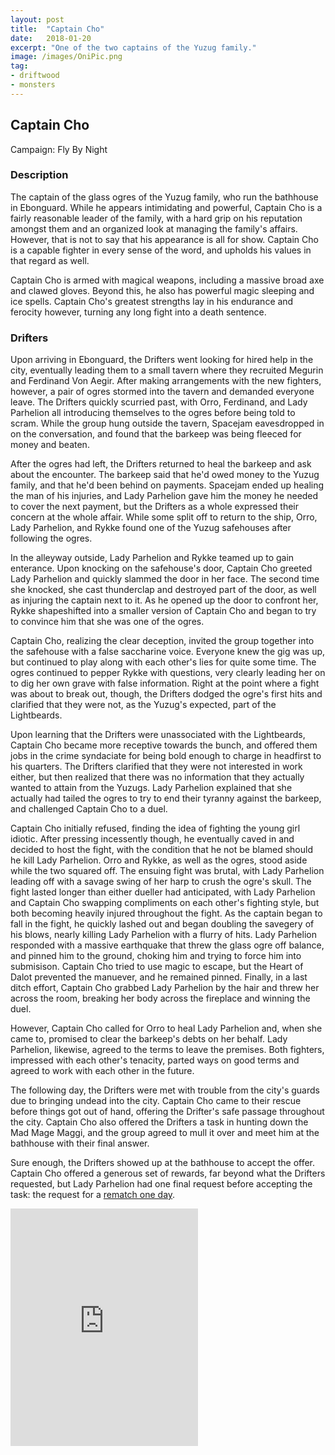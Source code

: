```yaml
---
layout: post
title:  "Captain Cho"
date:   2018-01-20
excerpt: "One of the two captains of the Yuzug family."
image: /images/OniPic.png
tag:
- driftwood
- monsters 
---
```


## Captain Cho
Campaign: Fly By Night 

### Description

The captain of the glass ogres of the Yuzug family, who run the bathhouse in Ebonguard. While he appears intimidating and powerful, Captain Cho is a fairly reasonable leader of the family, with a hard grip on his reputation amongst them and an organized look at managing the family's affairs. However, that is not to say that his appearance is all for show. Captain Cho is a capable fighter in every sense of the word, and upholds his values in that regard as well.

Captain Cho is armed with magical weapons, including a massive broad axe and clawed gloves. Beyond this, he also has powerful magic sleeping and ice spells. Captain Cho's greatest strengths lay in his endurance and ferocity however, turning any long fight into a death sentence. 

### Drifters

Upon arriving in Ebonguard, the Drifters went looking for hired help in the city, eventually leading them to a small tavern where they recruited Megurin and Ferdinand Von Aegir. After making arrangements with the new fighters, however, a pair of ogres stormed into the tavern and demanded everyone leave. The Drifters quickly scurried past, with Orro, Ferdinand, and Lady Parhelion all introducing themselves to the ogres before being told to scram. While the group hung outside the tavern, Spacejam eavesdropped in on the conversation, and found that the barkeep was being fleeced for money and beaten.

After the ogres had left, the Drifters returned to heal the barkeep and ask about the encounter. The barkeep said that he'd owed money to the Yuzug family, and that he'd been behind on payments. Spacejam ended up healing the man of his injuries, and Lady Parhelion gave him the money he needed to cover the next payment, but the Drifters as a whole expressed their concern at the whole affair. While some split off to return to the ship, Orro, Lady Parhelion, and Rykke found one of the Yuzug safehouses after following the ogres.

In the alleyway outside, Lady Parhelion and Rykke teamed up to gain enterance. Upon knocking on the safehouse's door, Captain Cho greeted Lady Parhelion and quickly slammed the door in her face. The second time she knocked, she cast thunderclap and destroyed part of the door, as well as injuring the captain next to it. As he opened up the door to confront her, Rykke shapeshifted into a smaller version of Captain Cho and began to try to convince him that she was one of the ogres.

Captain Cho, realizing the clear deception, invited the group together into the safehouse with a false saccharine voice. Everyone knew the gig was up, but continued to play along with each other's lies for quite some time. The ogres continued to pepper Rykke with questions, very clearly leading her on to dig her own grave with false information. Right at the point where a fight was about to break out, though, the Drifters dodged the ogre's first hits and clarified that they were not, as the Yuzug's expected, part of the Lightbeards.

Upon learning that the Drifters were unassociated with the Lightbeards, Captain Cho became more receptive towards the bunch, and offered them jobs in the crime syndaciate for being bold enough to charge in headfirst to his quarters. The Drifters clarified that they were not interested in work either, but then realized that there was no information that they actually wanted to attain from the Yuzugs. Lady Parhelion explained that she actually had tailed the ogres to try to end their tyranny against the barkeep, and challenged Captain Cho to a duel.

Captain Cho initially refused, finding the idea of fighting the young girl idiotic. After pressing incessently though, he eventually caved in and decided to host the fight, with the condition that he not be blamed should he kill Lady Parhelion. Orro and Rykke, as well as the ogres, stood aside while the two squared off. The ensuing fight was brutal, with Lady Parhelion leading off with a savage swing of her harp to crush the ogre's skull. The fight lasted longer than either dueller had anticipated, with Lady Parhelion and Captain Cho swapping compliments on each other's fighting style, but both becoming heavily injured throughout the fight. As the captain began to fall in the fight, he quickly lashed out and began doubling the savegery of his blows, nearly killing Lady Parhelion with a flurry of hits. Lady Parhelion responded with a massive earthquake that threw the glass ogre off balance, and pinned him to the ground, choking him and trying to force him into submisison. Captain Cho tried to use magic to escape, but the Heart of Dalot prevented the manuever, and he remained pinned. Finally, in a last ditch effort, Captain Cho grabbed Lady Parhelion by the hair and threw her across the room, breaking her body across the fireplace and winning the duel.

However, Captain Cho called for Orro to heal Lady Parhelion and, when she came to, promised to clear the barkeep's debts on her behalf. Lady Parhelion, likewise, agreed to the terms to leave the premises. Both fighters, impressed with each other's tenacity, parted ways on good terms and agreed to work with each other in the future.

The following day, the Drifters were met with trouble from the city's guards due to bringing undead into the city. Captain Cho came to their rescue before things got out of hand, offering the Drifter's safe passage throughout the city. Captain Cho also offered the Drifters a task in hunting down the Mad Mage Maggi, and the group agreed to mull it over and meet him at the bathhouse with their final answer.

Sure enough, the Drifters showed up at the bathhouse to accept the offer. Captain Cho offered a generous set of rewards, far beyond what the Drifters requested, but Lady Parhelion had one final request before accepting the task: the request for a <a href="https://drifter-handbook.github.io/authorsNote" >rematch one day</a>.

<iframe src="https://open.spotify.com/embed/playlist/1dV6p35DsQlyrvXHiNgHg6" width="300" height="380" frameborder="0" allowtransparency="true" allow="encrypted-media"></iframe>
